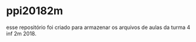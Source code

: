 # ppi20182m
esse repositório foi criado para armazenar os arquivos de aulas da turma 4 inf 2m 2018.
